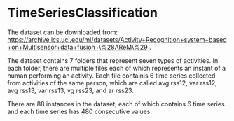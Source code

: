 # TimeSeriesClassification

The dataset can be downloaded from: https://archive.ics.uci.edu/ml/datasets/Activity+Recognition+system+based+on+Multisensor+data+fusion+\%28AReM\%29 . 

The dataset contains 7 folders that represent seven types of activities. 
In each folder, there are multiple files each of which represents an instant of a human performing an activity.
Each file containis 6 time series collected from activities of the same person, which are called avg rss12, var rss12, avg rss13, var rss13, vg rss23, and ar rss23.

There are 88 instances in the dataset, each of which contains 6 time series and each time series has 480 consecutive values.

